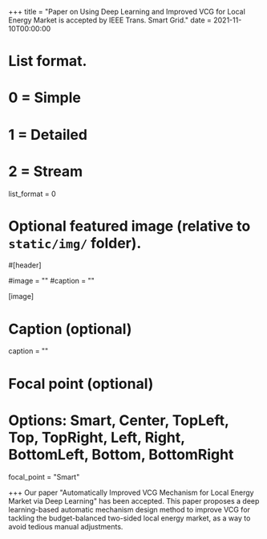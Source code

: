 +++
title = "Paper on Using Deep Learning and Improved VCG for Local Energy Market is accepted by IEEE Trans. Smart Grid."
date = 2021-11-10T00:00:00

# List format.
#   0 = Simple
#   1 = Detailed
#   2 = Stream
list_format = 0

# Optional featured image (relative to `static/img/` folder).
#[header]

#image = ""
#caption = ""

[image]
  # Caption (optional)
  caption = ""
  
  # Focal point (optional)
  # Options: Smart, Center, TopLeft, Top, TopRight, Left, Right, BottomLeft, Bottom, BottomRight
  focal_point = "Smart"

+++
Our paper "Automatically Improved VCG Mechanism for Local Energy Market via Deep Learning" has been accepted. This paper proposes a deep learning-based automatic mechanism design method to improve VCG for tackling the budget-balanced two-sided local energy market, as a way to avoid tedious manual adjustments.